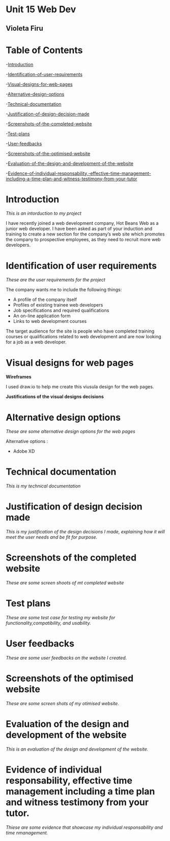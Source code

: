 # Unit 15 Web Dev
## Violeta Firu

# Table of Contents
-[Introduction](#introduction)

-[Identification-of-user-requirements](#Identification-of-user-requirements)

-[Visual-designs-for-web-pages](#visual-designs-for-web-pages)

-[Alternative-design-options](#alternative-design-options)

-[Technical-documentation](#technical-documentation)

-[Justification-of-design-decision-made](#justification-of-design-decision-made)

-[Screenshots-of-the-completed-website](#screenshots-of-the-completed-website)

-[Test-plans](#test-plans)

-[User-feedbacks](#user-feedbacks)

-[Screenshots-of-the-optimised-website](#screenshots-of-the-optimised-website)

-[Evaluation-of-the-design-and-development-of-the-website](#evaluation-of-the-design-and-development-of-the-website)

-[Evidence-of-individual-responsability,-effective-time-management-including-a-time-plan-and-witness-testimony-from-your-tutor](#evidence-of-individual-responsability,-effective-time-management-including-a-time-management-and-witness-testimony-from-your-tutor)

# Introduction
*This is an intorduction to my project*

I have recently joined a web development company, Hot Beans Web as a junior web developer. I have been asked as part of your induction and training to create a new section for the company’s web site which promotes the company to prospective employees, as they need to recruit more web developers.


# Identification of user requirements 
*These are the user requirements for the project*

The company wants me to include the following things:

- A profile of the company itself
- Profiles of existing trainee web developers
- Job specifications and required qualifications
- An on-line application form
- Links to web development courses

The target audience for the site is people who have completed training courses or qualifications related to web development and are now looking for a job as a web developer.


# Visual designs for web pages
**Wireframes**

I used draw.io to help me create this viusula design for the web pages.

**Justifications of the visual designs decisions**


# Alternative design options
*These are some alternative design options for the web pages*

Alternative options : 
- Adobe XD
  

# Technical documentation
*This is my technical documentation*


# Justification of design decision made
*This is my justification of the design decisions I  made, explaining how it will meet the user needs and be fit for purpose.*

# Screenshots of the completed website
*These are some screen shoots of mt completed website*

# Test plans
*These are some test case for testing my website for functionality,compatibility, and usability.*

# User feedbacks 
*These are some user feedbacks on the website I created.*

# Screenshots of the optimised website
*These are some screen shots of my otimised  website.*

# Evaluation of the design and development of the website
*This is an evaluation of the design and development of the website.*

# Evidence of individual responsability, effective time management including a time plan and witness testimony from your tutor.
*Thiese are some evidence that showcase my individual responsability and time nmanagement.*





